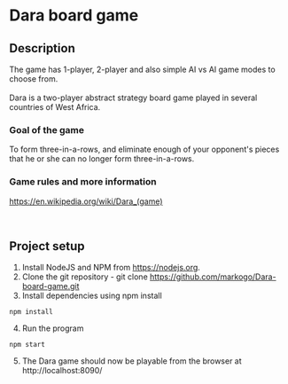 # Dara board game

## Description

The game has 1-player, 2-player and also simple AI vs AI game modes to choose from.
<br>
<br>
Dara is a two-player abstract strategy board game played in several countries of West Africa.

### Goal of the game

To form three-in-a-rows, and eliminate enough of your opponent's pieces that he or she can no longer form three-in-a-rows.

### Game rules and more information

https://en.wikipedia.org/wiki/Dara_(game)

<br>

## Project setup


1. Install NodeJS and NPM from https://nodejs.org.
2. Clone the git repository - git clone https://github.com/markogo/Dara-board-game.git
3. Install dependencies using npm install
```
npm install
```
4. Run the program
```
npm start
```
5. The Dara game should now be playable from the browser at http://localhost:8090/


